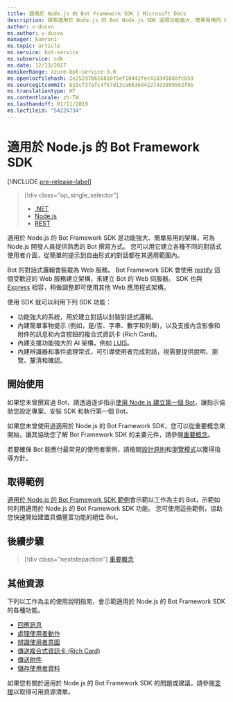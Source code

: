 ```yaml
---
title: 適用於 Node.js 的 Bot Framework SDK | Microsoft Docs
description: 探索適用於 Node.js 的 Bot Node.js SDK 這項功能強大、簡單易用的 Bot 建立架構。
author: v-ducvo
ms.author: v-ducvo
manager: kamrani
ms.topic: article
ms.service: bot-service
ms.subservice: sdk
ms.date: 12/13/2017
monikerRange: azure-bot-service-3.0
ms.openlocfilehash: 2e25237b616810f5ef10442fec41834568afcb59
ms.sourcegitcommit: b15cf37afc4f57d13ca6636d4227433809562f8b
ms.translationtype: HT
ms.contentlocale: zh-TW
ms.lasthandoff: 01/11/2019
ms.locfileid: "54224734"
---
```

# <a name="bot-framework-sdk-for-nodejs"></a>適用於 Node.js 的 Bot Framework SDK

[!INCLUDE [pre-release-label](../includes/pre-release-label-v3.md)]

> [!div class="op_single_selector"]
> - [.NET](../dotnet/bot-builder-dotnet-overview.md)
> - [Node.js](../nodejs/bot-builder-nodejs-overview.md)
> - [REST](../rest-api/bot-framework-rest-overview.md)

適用於 Node.js 的 Bot Framework SDK 是功能強大、簡單易用的架構，可為 Node.js 開發人員提供熟悉的 Bot 撰寫方式。
您可以用它建立各種不同的對話式使用者介面，從簡單的提示到自由形式的對話都在其適用範圍內。

Bot 的對話式邏輯會裝載為 Web 服務。 Bot Framework SDK 會使用 <a href="http://restify.com">restify</a> 這個受歡迎的 Web 服務建立架構，來建立 Bot 的 Web 伺服器。 SDK 也與 <a href="http://expressjs.com/">Express</a> 相容，稍做調整即可使用其他 Web 應用程式架構。 

使用 SDK 就可以利用下列 SDK 功能： 

- 功能強大的系統，用於建立對話以封裝對話式邏輯。
- 內建簡單事物提示 (例如，是/否、字串、數字和列舉)，以及支援內含影像和附件的訊息和內含按鈕的複合式資訊卡 (Rich Card)。
- 內建支援功能強大的 AI 架構，例如 <a href="http://luis.ai" target="_blank">LUIS</a>。
- 內建辨識器和事件處理常式，可引導使用者完成對話，視需要提供說明、瀏覽、釐清和確認。

## <a name="get-started"></a>開始使用

如果您未曾撰寫過 Bot，請透過逐步指示[使用 Node.js 建立第一個 Bot](bot-builder-nodejs-quickstart.md)，讓指示協助您設定專案、安裝 SDK 和執行第一個 Bot。 

如果您未曾使用過適用於 Node.js 的 Bot Framework SDK，您可以從重要概念來開始，讓其協助您了解 Bot Framework SDK 的主要元件，請參閱[重要概念](bot-builder-nodejs-concepts.md)。

若要確保 Bot 能應付最常見的使用者案例，請檢閱[設計原則](../bot-service-design-principles.md)和[瀏覽模式](../bot-service-design-pattern-task-automation.md)以獲得指導方針。

## <a name="get-samples"></a>取得範例

[適用於 Node.js 的 Bot Framework SDK 範例](bot-builder-nodejs-samples.md)會示範以工作為主的 Bot，示範如何利用適用於 Node.js 的 Bot Framework SDK 功能。 您可使用這些範例，協助您快速開始建置具備豐富功能的絕佳 Bot。

## <a name="next-steps"></a>後續步驟
> [!div class="nextstepaction"]
> [重要概念](bot-builder-nodejs-concepts.md)

## <a name="additional-resources"></a>其他資源

下列以工作為主的使用說明指南，會示範適用於 Node.js 的 Bot Framework SDK 的各種功能。

* [回應訊息](bot-builder-nodejs-use-default-message-handler.md)
* [處理使用者動作](bot-builder-nodejs-dialog-actions.md)
* [辨識使用者意圖](bot-builder-nodejs-recognize-intent-messages.md)
* [傳送複合式資訊卡 (Rich Card)](bot-builder-nodejs-send-rich-cards.md)
* [傳送附件](bot-builder-nodejs-send-receive-attachments.md)
* [儲存使用者資料](bot-builder-nodejs-save-user-data.md)


如果您有關於適用於 Node.js 的 Bot Framework SDK 的問題或建議，請參閱[支援](../bot-service-resources-links-help.md)以取得可用資源清單。 


[DesignGuide]: ../bot-service-design-principles.md 
[DesignPatterns]: ../bot-service-design-pattern-task-automation.md 
[HowTo]: bot-builder-nodejs-use-default-message-handler.md 
